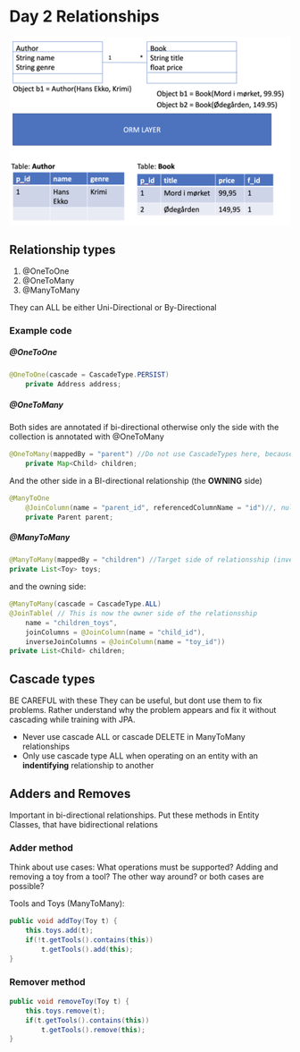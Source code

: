 # Day 2 Relationships
![](images/jpa_entities.png)

## Relationship types
1. @OneToOne
2. @OneToMany
3. @ManyToMany

They can ALL be either Uni-Directional or By-Directional

### Example code
##### @OneToOne
```Java
@OneToOne(cascade = CascadeType.PERSIST)
    private Address address;
```
##### @OneToMany
Both sides are annotated if bi-directional otherwise only the side with the collection is annotated with @OneToMany

```Java
@OneToMany(mappedBy = "parent") //Do not use CascadeTypes here, because Children has other non-identifying relationships.
    private Map<Child> children;
```
And the other side in a BI-directional relationship (the **OWNING** side)
```Java
@ManyToOne
    @JoinColumn(name = "parent_id", referencedColumnName = "id")//, nullable = false)
    private Parent parent;
```
##### @ManyToMany
```Java
@ManyToMany(mappedBy = "children") //Target side of relationsship (inverse side)
private List<Toy> toys;
```
and the owning side:
```java
@ManyToMany(cascade = CascadeType.ALL)
@JoinTable( // This is now the owner side of the relationsship
    name = "children_toys",
    joinColumns = @JoinColumn(name = "child_id"),
    inverseJoinColumns = @JoinColumn(name = "toy_id"))
private List<Child> children;
```

## Cascade types
BE CAREFUL with these
They can be useful, but dont use them to fix problems. Rather understand why the problem appears and fix it without cascading while training with JPA.
- Never use cascade ALL or cascade DELETE in ManyToMany relationships
- Only use cascade type ALL when operating on an entity with an **indentifying** relationship to another
## Adders and Removes
Important in bi-directional relationships. Put these methods in Entity Classes, that have bidirectional relations
### Adder method
Think about use cases: What operations must be supported? Adding and removing a toy from a tool? The other way around? or both cases are possible?

Tools and Toys (ManyToMany):
```java
public void addToy(Toy t) {
    this.toys.add(t);
    if(!t.getTools().contains(this))
        t.getTools().add(this);
}
```
### Remover method
```java
public void removeToy(Toy t) {
    this.toys.remove(t);
    if(t.getTools().contains(this))
        t.getTools().remove(this);
}
```
